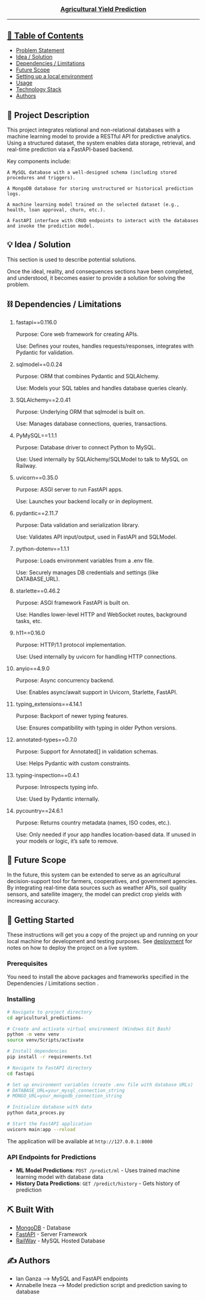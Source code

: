<p align="center">
  <a href="" rel="noopener">
</p>
<h3 align="center">Agricultural Yield Prediction</h3>

<div align="center">

</div>

---

## 📝 Table of Contents

- [Problem Statement](#problem_statement)
- [Idea / Solution](#idea)
- [Dependencies / Limitations](#limitations)
- [Future Scope](#future_scope)
- [Setting up a local environment](#getting_started)
- [Usage](#usage)
- [Technology Stack](#tech_stack)
- [Authors](#authors)

## 🧐 Project Description <a name = "problem_statement"></a>

This project integrates relational and non-relational databases with a machine learning model to provide a RESTful API for predictive analytics. Using a structured dataset, the system enables data storage, retrieval, and real-time prediction via a FastAPI-based backend.

Key components include:

    A MySQL database with a well-designed schema (including stored procedures and triggers).

    A MongoDB database for storing unstructured or historical prediction logs.

    A machine learning model trained on the selected dataset (e.g., health, loan approval, churn, etc.).

    A FastAPI interface with CRUD endpoints to interact with the databases and invoke the prediction model.

## 💡 Idea / Solution <a name = "idea"></a>

This section is used to describe potential solutions.

Once the ideal, reality, and consequences sections have been
completed, and understood, it becomes easier to provide a solution for solving the problem.

## ⛓️ Dependencies / Limitations <a name = "limitations"></a>

1. fastapi==0.116.0

   Purpose: Core web framework for creating APIs.

   Use: Defines your routes, handles requests/responses, integrates with Pydantic for validation.

2. sqlmodel==0.0.24

   Purpose: ORM that combines Pydantic and SQLAlchemy.

   Use: Models your SQL tables and handles database queries cleanly.

3. SQLAlchemy==2.0.41

   Purpose: Underlying ORM that sqlmodel is built on.

   Use: Manages database connections, queries, transactions.

4. PyMySQL==1.1.1

   Purpose: Database driver to connect Python to MySQL.

   Use: Used internally by SQLAlchemy/SQLModel to talk to MySQL on Railway.

5. uvicorn==0.35.0

   Purpose: ASGI server to run FastAPI apps.

   Use: Launches your backend locally or in deployment.

6. pydantic==2.11.7

   Purpose: Data validation and serialization library.

   Use: Validates API input/output, used in FastAPI and SQLModel.

7. python-dotenv==1.1.1

   Purpose: Loads environment variables from a .env file.

   Use: Securely manages DB credentials and settings (like DATABASE_URL).

8. starlette==0.46.2

   Purpose: ASGI framework FastAPI is built on.

   Use: Handles lower-level HTTP and WebSocket routes, background tasks, etc.

9. h11==0.16.0

   Purpose: HTTP/1.1 protocol implementation.

   Use: Used internally by uvicorn for handling HTTP connections.

10. anyio==4.9.0

    Purpose: Async concurrency backend.

    Use: Enables async/await support in Uvicorn, Starlette, FastAPI.

11. typing_extensions==4.14.1

    Purpose: Backport of newer typing features.

    Use: Ensures compatibility with typing in older Python versions.

12. annotated-types==0.7.0

    Purpose: Support for Annotated[] in validation schemas.

    Use: Helps Pydantic with custom constraints.

13. typing-inspection==0.4.1

    Purpose: Introspects typing info.

    Use: Used by Pydantic internally.

14. pycountry==24.6.1

    Purpose: Returns country metadata (names, ISO codes, etc.).

    Use: Only needed if your app handles location-based data. If unused in your models or logic, it’s safe to remove.

## 🚀 Future Scope <a name = "future_scope"></a>

In the future, this system can be extended to serve as an agricultural decision-support tool for farmers, cooperatives, and government agencies. By integrating real-time data sources such as weather APIs, soil quality sensors, and satellite imagery, the model can predict crop yields with increasing accuracy.

## 🏁 Getting Started <a name = "getting_started"></a>

These instructions will get you a copy of the project up and running on your local machine for development
and testing purposes. See [deployment](#deployment) for notes on how to deploy the project on a live system.

### Prerequisites

You need to install the above packages and frameworks specified in the Dependencies / Limitations section .

### Installing

```bash
# Navigate to project directory
cd agricultural_predictions-

# Create and activate virtual environment (Windows Git Bash)
python -m venv venv
source venv/Scripts/activate

# Install dependencies
pip install -r requirements.txt

# Navigate to FastAPI directory
cd fastapi

# Set up environment variables (create .env file with database URLs)
# DATABASE_URL=your_mysql_connection_string
# MONGO_URL=your_mongodb_connection_string

# Initialize database with data
python data_proces.py

# Start the FastAPI application
uvicorn main:app --reload
```

The application will be available at `http://127.0.0.1:8000`

### API Endpoints for Predictions

- **ML Model Predictions**: `POST /predict/ml` - Uses trained machine learning model with database data
- **History Data Predictions**: `GET /predict/history` - Gets history of prediction


## ⛏️ Built With <a name = "tech_stack"></a>

- [MongoDB](https://www.mongodb.com/) - Database
- [FastAPI](https://fastapi.tiangolo.com/) - Server Framework
- [RailWay](https://railway.com/) - MySQL Hosted Database

## ✍️ Authors <a name = "authors"></a>

- Ian Ganza --> MySQL and FastAPI endpoints
- Annabelle Ineza --> Model prediction script and prediction saving to database
